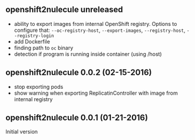 ## openshift2nulecule unreleased
- ability to export images from  internal OpenShift registry.
  Options to configure that: `--oc-registry-host`, `--export-images`, `--registry-host`, `--registry-login`
- add Dockerfile
- finding path to `oc` binary 
- detection if program is running inside container (using /host)

## openshift2nulecule 0.0.2 (02-15-2016)
- stop exporting pods
- show warning when exporting ReplicatinController with image from internal registry

## openshift2nulecule 0.0.1 (01-21-2016)
Initial version
